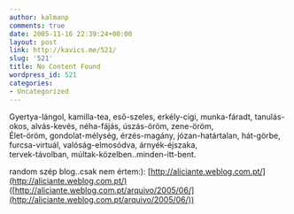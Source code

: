 ```yaml
---
author: kalmanp
comments: true
date: 2005-11-16 22:39:24+00:00
layout: post
link: http://kavics.me/521/
slug: '521'
title: No Content Found
wordpress_id: 521
categories:
- Uncategorized
---
```


Gyertya-lángol, kamilla-tea, eső-szeles, erkély-cigi, munka-fáradt, tanulás-okos, alvás-kevés, néha-fájás, úszás-öröm, zene-öröm,  
Élet-öröm, gondolat-mélység, érzés-magány, józan-határtalan, hát-görbe, furcsa-virtuál, valóság-elmosódva, árnyék-éjszaka,   
tervek-távolban, múltak-közelben..minden-itt-bent.




random szép blog..csak nem értem:): [http://aliciante.weblog.com.pt/](http://aliciante.weblog.com.pt/) ([http://aliciante.weblog.com.pt/arquivo/2005/06/](http://aliciante.weblog.com.pt/arquivo/2005/06/))
